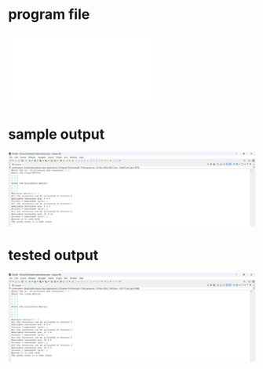 # program file
![program file](DeadLockAvoidance_523.java)

# sample output
![sample output](DeadLockAvoidance_523.png)

# tested output
![tested output](DeadLockAvoidance_output_523.png)

